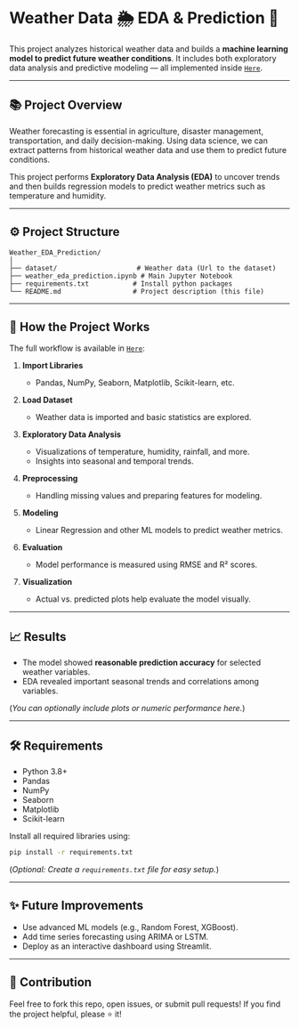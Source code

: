 # Weather Data 🌦️ EDA & Prediction 🔮

This project analyzes historical weather data and builds a **machine learning model to predict future weather conditions**.
It includes both exploratory data analysis and predictive modeling — all implemented inside [`Here`](weather-data-eda-prediction.ipynb).

---

## 📚 Project Overview

Weather forecasting is essential in agriculture, disaster management, transportation, and daily decision-making.
Using data science, we can extract patterns from historical weather data and use them to predict future conditions.

This project performs **Exploratory Data Analysis (EDA)** to uncover trends and then builds regression models to predict weather metrics such as temperature and humidity.

---

## ⚙️ Project Structure

```
Weather_EDA_Prediction/
│
├── dataset/                    # Weather data (Url to the dataset)
├── weather_eda_prediction.ipynb # Main Jupyter Notebook
├── requirements.txt           # Install python packages
└── README.md                  # Project description (this file)
```

---

## 🚀 How the Project Works

The full workflow is available in [`Here`](weather-data-eda-prediction.ipynb):

1. **Import Libraries**

   * Pandas, NumPy, Seaborn, Matplotlib, Scikit-learn, etc.

2. **Load Dataset**

   * Weather data is imported and basic statistics are explored.

3. **Exploratory Data Analysis**

   * Visualizations of temperature, humidity, rainfall, and more.
   * Insights into seasonal and temporal trends.

4. **Preprocessing**

   * Handling missing values and preparing features for modeling.

5. **Modeling**

   * Linear Regression and other ML models to predict weather metrics.

6. **Evaluation**

   * Model performance is measured using RMSE and R² scores.

7. **Visualization**

   * Actual vs. predicted plots help evaluate the model visually.

---

## 📈 Results

* The model showed **reasonable prediction accuracy** for selected weather variables.
* EDA revealed important seasonal trends and correlations among variables.

(*You can optionally include plots or numeric performance here.*)

---

## 🛠️ Requirements

* Python 3.8+
* Pandas
* NumPy
* Seaborn
* Matplotlib
* Scikit-learn

Install all required libraries using:

```bash
pip install -r requirements.txt
```

(*Optional: Create a `requirements.txt` file for easy setup.*)

---

## ✨ Future Improvements

* Use advanced ML models (e.g., Random Forest, XGBoost).
* Add time series forecasting using ARIMA or LSTM.
* Deploy as an interactive dashboard using Streamlit.

---

## 🤝 Contribution

Feel free to fork this repo, open issues, or submit pull requests!
If you find the project helpful, please ⭐ it!

